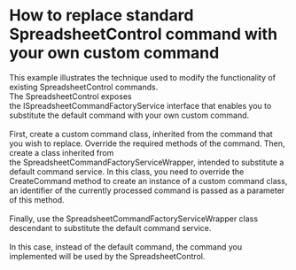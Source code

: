 # How to replace standard SpreadsheetControl command with your own custom command


<p>This example illustrates the technique used to modify the functionality of existing SpreadsheetControl commands.<br />The SpreadsheetControl exposes the ISpreadsheetCommandFactoryService interface that enables you to substitute the default command with your own custom command. <br /><br />First, create a custom command class, inherited from the command that you wish to replace. Override the required methods of the command. Then, create a class inherited from the SpreadsheetCommandFactoryServiceWrapper, intended to substitute a default command service. In this class, you need to override the CreateCommand method to create an instance of a custom command class, an identifier of the currently processed command is passed as a parameter of this method. <br /><br />Finally, use the SpreadsheetCommandFactoryServiceWrapper class descendant to substitute the default command service.<br /><br />In this case, instead of the default command, the command you implemented will be used by the SpreadsheetControl.</p>

<br/>


